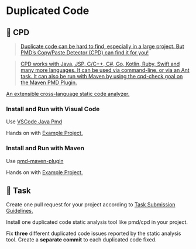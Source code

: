 Duplicated Code
====

## :hammer: CPD

> [Duplicate code can be hard to find, especially in a large project. But PMD’s Copy/Paste Detector (CPD) can find it for you!](https://pmd.github.io/pmd/pmd_userdocs_cpd.html)

> [CPD works with Java, JSP, C/C++, C#, Go, Kotlin, Ruby, Swift and many more languages. It can be used via command-line, or via an Ant task. It can also be run with Maven by using the cpd-check goal on the Maven PMD Plugin.](https://pmd.github.io/pmd/pmd_userdocs_cpd.html)

[An extensible cross-language static code analyzer.](https://pmd.github.io/)

### Install and Run with Visual Code

Use [VSCode Java Pmd](https://marketplace.visualstudio.com/items?itemName=cracrayol.java-pmd)

Hands on with [Example Project.](https://github.com/persapiens-classes/account-backend/issues/34)

### Install and Run with Maven

Use [pmd-maven-plugin](https://maven.apache.org/plugins/maven-pmd-plugin/cpd-mojo.html)

Hands on with [Example Project.](https://github.com/persapiens-classes/account-backend/issues/34)

## :construction_worker: Task

Create one pull request for your project according to [Task Submission Guidelines.](../../assessment.md#task-submission)

Install one duplicated code static analysis tool like pmd/cpd in your project.

Fix **three** different duplicated code issues reported by the static analysis tool. Create a **separate commit** to each duplicated code fixed.
